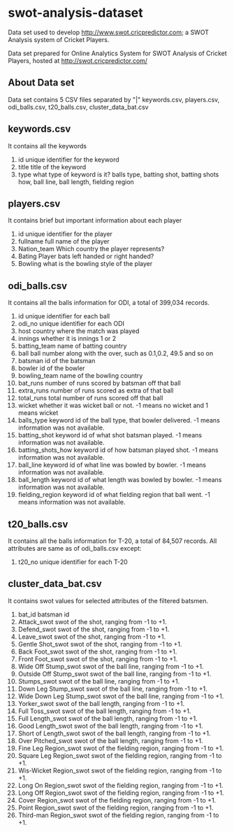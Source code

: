 # swot-analysis-dataset
Data set used to develop http://www.swot.cricpredictor.com; a SWOT Analysis system of Cricket Players.

Data set prepared for Online Analytics System for SWOT Analysis of Cricket Players, hosted at http://swot.cricpredictor.com/

## About Data set
Data set contains 5 CSV files separated by "|"
keywords.csv, players.csv, odi_balls.csv, t20_balls.csv, cluster_data_bat.csv

## keywords.csv
It contains all the keywords

1. id <int> unique identifier for the keyword
2. title <string> title of the keyword
3. type <string> what type of keyword is it? balls type, batting shot, batting shots how, ball line, ball length, fielding region

## players.csv
It contains brief but important information about each player

1. id <int> unique identifier for the player
2. fullname <string> full name of the player
3. Nation_team <string> Which country the player represents?
4. Bating <string> Player bats left handed or right handed?
5. Bowling <string> what is the bowling style of the player

## odi_balls.csv
It contains all the balls information for ODI, a total of 399,034 records.

1. id <int> unique identifier for each ball
2. odi_no <int> unique identifier for each ODI
3. host <string> country where the match was played
4. innings <int> whether it is innings 1 or 2
5. batting_team <string> name of batting country
6. ball <float> ball number along with the over, such as 0.1,0.2, 49.5 and so on
7. batsman <int> id of the batsman 
8. bowler <int> id of the bowler
9. bowling_team <string> name of the bowling country
10. bat_runs <int> number of runs scored by batsman off that ball
11. extra_runs <int> number of runs scored as extra of that ball
12. total_runs <int> total number of runs scored off that ball
13. wicket <int> whether it was wicket ball or not. -1 means no wicket and 1 means wicket
14. balls_type <int> keyword id of the ball type, that bowler delivered. -1 means information was not available.
15. batting_shot <int> keyword id of what shot batsman played. -1 means information was not available.
16. batting_shots_how <int> keyword id of how batsman played shot. -1 means information was not available.
17. ball_line <int> keyword id of what line was bowled by bowler. -1 means information was not available.
18. ball_length <int> keyword id of what length was bowled by bowler. -1 means information was not available.
19. fielding_region <int> keyword id of what fielding region that ball went. -1 means information was not available.

## t20_balls.csv
It contains all the balls information for T-20, a total of 84,507 records.
All attributes are same as of odi_balls.csv except:

1. t20_no <int> unique identifier for each T-20

## cluster_data_bat.csv
It contains swot values for selected attributes of the filtered batsmen.

1. 	bat_id <int> batsman id
2.	Attack_swot <float> swot of the shot, ranging from -1 to +1.
3.	Defend_swot <float> swot of the shot, ranging from -1 to +1.
4.	Leave_swot <float> swot of the shot, ranging from -1 to +1.
5.	Gentle Shot_swot <float> swot of the shot, ranging from -1 to +1.
6.	Back Foot_swot <float> swot of the shot, ranging from -1 to +1.
7.	Front Foot_swot <float> swot of the shot, ranging from -1 to +1.
8.	Wide Off Stump_swot <float> swot of the ball line, ranging from -1 to +1.
9.	Outside Off Stump_swot <float> swot of the ball line, ranging from -1 to +1.
10.	Stumps_swot <float> swot of the ball line, ranging from -1 to +1.
11.	Down Leg Stump_swot <float> swot of the ball line, ranging from -1 to +1.
12.	Wide Down Leg Stump_swot <float> swot of the ball line, ranging from -1 to +1.
13.	Yorker_swot <float> swot of the ball length, ranging from -1 to +1.
14.	Full Toss_swot <float> swot of the ball length, ranging from -1 to +1.
15.	Full Length_swot <float> swot of the ball length, ranging from -1 to +1.
16.	Good Length_swot <float> swot of the ball length, ranging from -1 to +1.
17.	Short of Length_swot <float> swot of the ball length, ranging from -1 to +1.
18.	Over Pitched_swot <float> swot of the ball length, ranging from -1 to +1.
19.	Fine Leg Region_swot <float> swot of the fielding region, ranging from -1 to +1.
20.	Square Leg Region_swot <float> swot of the fielding region, ranging from -1 to +1.
21.	Wis-Wicket Region_swot <float> swot of the fielding region, ranging from -1 to +1.
22.	Long On Region_swot <float> swot of the fielding region, ranging from -1 to +1.
23.	Long Off Region_swot <float> swot of the fielding region, ranging from -1 to +1.
24.	Cover Region_swot <float> swot of the fielding region, ranging from -1 to +1.
25.	Point Region_swot <float> swot of the fielding region, ranging from -1 to +1.
26.	Third-man Region_swot <float> swot of the fielding region, ranging from -1 to +1.

